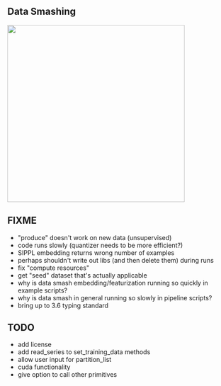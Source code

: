 Data Smashing
-------------

<a href="url"><img src="doc/smash.png" width="400" ></a>


FIXME
-----

* "produce" doesn't work on new data (unsupervised)
* code runs slowly (quantizer needs to be more efficient?)
* SIPPL embedding returns wrong number of examples
* perhaps shouldn't write out libs (and then delete them) during runs
* fix "compute resources"
* get "seed" dataset that's actually applicable
* why is data smash embedding/featurization running so quickly in example scripts?
* why is data smash in general running so slowly in pipeline scripts?
* bring up to 3.6 typing standard


TODO
----

* add license
* add read\_series to set\_training\_data methods
* allow user input for partition\_list
* cuda functionality
* give option to call other primitives

